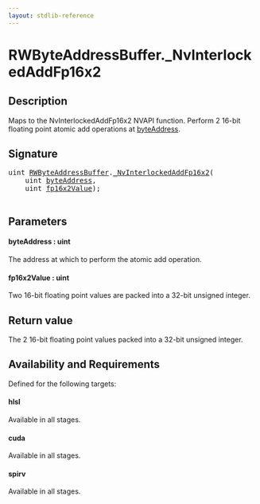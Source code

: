 ```yaml
---
layout: stdlib-reference
---
```


# RWByteAddressBuffer\.\_NvInterlockedAddFp16x2

## Description



Maps to the <span class='code'>NvInterlockedAddFp16x2</span> NVAPI function.
Perform 2 16-bit floating point atomic add operations at <span class='code'><a href="0nvinterlockedaddfp16x2-013eh.html#decl-byteAddress" class="code_param">byteAddress</a></span>.

## Signature 

<pre>
<span class="code_keyword">uint</span> <a href="index.html" class="code_type">RWByteAddressBuffer</a>.<a href="0nvinterlockedaddfp16x2-013eh.html">_NvInterlockedAddFp16x2</a>(
    <span class="code_keyword">uint</span> <a href="0nvinterlockedaddfp16x2-013eh.html#decl-byteAddress" class="code_param">byteAddress</a>,
    <span class="code_keyword">uint</span> <a href="0nvinterlockedaddfp16x2-013eh.html#decl-fp16x2Value" class="code_param">fp16x2Value</a>);

</pre>

## Parameters

####  <a id="decl-byteAddress"></a>byteAddress  : uint
The address at which to perform the atomic add operation.

####  <a id="decl-fp16x2Value"></a>fp16x2Value  : uint
Two 16-bit floating point values are packed into a 32-bit unsigned integer.


## Return value
The 2 16-bit floating point values packed into a 32-bit unsigned integer.


## Availability and Requirements

Defined for the following targets:

#### hlsl
Available in all stages.

#### cuda
Available in all stages.

#### spirv
Available in all stages.



